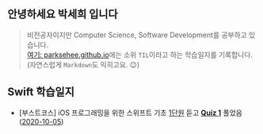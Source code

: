 ## 안녕하세요 박세희 입니다

> 비전공자이지만 Computer Science, Software Development를 공부하고 있습니다.  
> [여기: parksehee.github.io](https://parksehee.github.io)에는 소위 `TIL`이라고 하는 학습일지를 기록합니다.  
> (자연스럽게 `Markdown`도 익히고요. :wink:)

## Swift 학습일지

- [부스트코스] iOS 프로그래밍을 위한 스위프트 기초 [1단원](https://www.edwith.org/boostcamp_ios/joinLectures/40659) 듣고 **[Quiz 1](https://www.edwith.org/boostcamp_ios/joinLectures/39417)** 풀었음 ([2020-10-05](20201005.md))

<!-- 

## Welcome to GitHub Pages

You can use the [editor on GitHub](https://github.com/parksehee/parksehee.github.io/edit/master/index.md) to maintain and preview the content for your website in Markdown files.

Whenever you commit to this repository, GitHub Pages will run [Jekyll](https://jekyllrb.com/) to rebuild the pages in your site, from the content in your Markdown files.

### Markdown

Markdown is a lightweight and easy-to-use syntax for styling your writing. It includes conventions for

```markdown
Syntax highlighted code block

# Header 1
## Header 2
### Header 3

- Bulleted
- List

1. Numbered
2. List

**Bold** and _Italic_ and `Code` text

[Link](url) and ![Image](src)
```

For more details see [GitHub Flavored Markdown](https://guides.github.com/features/mastering-markdown/).

### Jekyll Themes

Your Pages site will use the layout and styles from the Jekyll theme you have selected in your [repository settings](https://github.com/parksehee/parksehee.github.io/settings). The name of this theme is saved in the Jekyll `_config.yml` configuration file.

### Support or Contact

Having trouble with Pages? Check out our [documentation](https://docs.github.com/categories/github-pages-basics/) or [contact support](https://github.com/contact) and we’ll help you sort it out. 

-->
